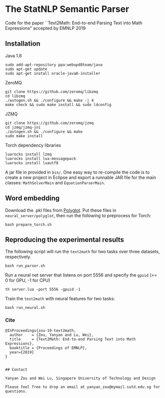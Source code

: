 # The StatNLP Semantic Parser

Code for the paper ``Text2Math: End-to-end Parsing Text into Math Expressions" accepted by EMNLP 2019

## Installation

Java 1.8

```
sudo add-apt-repository ppa:webupd8team/java
sudo apt-get update
sudo apt-get install oracle-java8-installer
```

ZeroMQ

```
git clone https://github.com/zeromq/libzmq
cd libzmq
./autogen.sh && ./configure && make -j 4
make check && sudo make install && sudo ldconfig
```

JZMQ

```
git clone https://github.com/zeromq/jzmq
cd jzmq/jzmq-jni
./autogen.sh && ./configure && make
sudo make install
```

Torch dependency libraries

```
luarocks install lzmq
luarocks install lua-messagepack
luarocks install luautf8
```

A jar file in provided in `bin/`. One easy way to re-compile the code is to create a new project in Eclipse and export a runnable JAR file for the main classes: `MathSolverMain` and `EquationParserMain`.

## Word embedding

Download the .pkl files from [Polyglot]( https://sites.google.com/site/rmyeid/projects/polyglot#TOC-Download-the-Embeddings). Put these files in `neural_server/polyglot`, then run the following to preprocess for Torch:

```
bash prepare_torch.sh
```

## Reproducing the experimental results

The following script will run the `text2math` for two tasks over three datasets, respectively.

```
bash run_parser.sh
```

Run a neural net server that listens on port 5556 and specify the `gpuid` (>= 0 for GPU, -1 for CPU)

```
th server.lua -port 5556 -gpuid -1
```

Train the `text2math` with neural features for two tasks:

```
bash run_neural.sh
```
### Cite 
```
@InProceedings{zou-19-text2math,
  author    = {Zou, Yanyan and Lu, Wei},
  title     = {Text2Math: End-to-end Parsing Text into Math Expressions},
  booktitle = {Proceedings of EMNLP},
  year={2019}
}
```
```

## Contact

Yanyan Zou and Wei Lu, Singapore University of Technology and Design

Please feel free to drop an email at yanyan_zou@mymail.sutd.edu.sg for questions.
```

